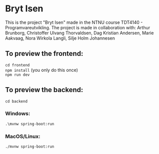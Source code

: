 # Bryt Isen

This is the project "Bryt Isen" made in the NTNU course TDT4140 - Programvareutvikling. The project is made in collaboration with:
Arthur Brunborg,
Christoffer Ulvang Thorvaldsen,
Dag Kristian Andersen,
Marie Aakvaag,
Nora Wirkola Langli,
Silje Holm Johannesen

## To preview the frontend:  
`cd frontend`  
`npm install` (you only do this once)  
`npm run dev`

## To preview the backend:  
`cd backend`  
### Windows:
`.\mvnw spring-boot:run`
### MacOS/Linux:
`./mvnw spring-boot:run`